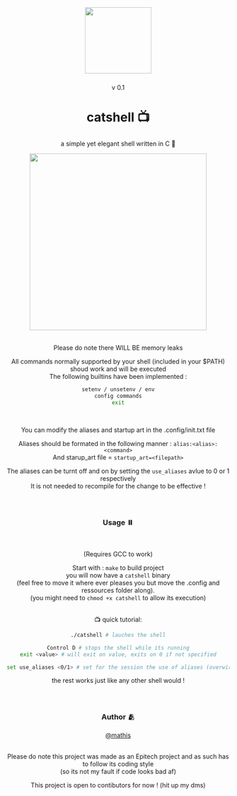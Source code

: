 <div align="center">
  <img height="150" src="https://i.imgflip.com/7fenww.gif"  />
</div>

###

<div align="center">
  v 0.1
</div>

###

<h1 align="center">catshell 📺</h1>

###

<p align="center">a simple yet elegant shell written in C 💌</p>

<div align="center">
  <img height="400" src="https://i.ibb.co/4M5NgGd/catshell.gif"  />
</div>

<br>
<p align="center">Please do note there WILL BE memory leaks </p>
<p align="center">
  All commands normally supported by your shell (included in your $PATH) shoud work and will be executed <br>
  The following builtins have been implemented :
</p>

<div align="center">

   ```bash
   setenv / unsetenv / env
   config commands
   exit
   ```

</div>
  
 <br>
<p align="center">You can modify the aliases and startup art in the .config/init.txt file </p>
<div align="center">

  Aliases should be formated in the following manner : `alias:<alias>:<command>` <br>
  And starup_art file = `startup_art=<filepath>`
  
  The aliases can be turnt off and on by setting the `use_aliases` avlue to 0 or 1 respectively <br>
  It is not needed to recompile for the change to be effective !
 
</div>

###

<br>
<h3 align="center">Usage ⏸️</h3>
<br>

<div align="center">

  (Requires GCC to work)

  Start with : `make` to build project <br>
  you will now have a `catshell` binary <br>
  (feel free to move it where ever pleases you but move the .config and ressources folder along).
  <br>
  (you might need to `chmod +x catshell` to allow its execution)
  <br>
  <br>
  
  📺 quick tutorial:
  
  ```bash
  ./catshell # lauches the shell
  
  Control D # stops the shell while its running
  exit <value> # will exit on value, exits on 0 if not specified
  
  set use_aliases <0/1> # set for the session the use of aliases (overwirtes the config file)
  ```
  
  the rest works just like any other shell would !
  
</div>

###

<br>
<h3 align="center">Author 🫂</h3>
<div align="center">
  <a href="https://github.com/underhoney">@mathis</a> <br>
  <br>
  
  Please do note this project was made as an Epitech project and as such has to follow its coding style <br>
  (so its not my fault if code looks bad af)
  
  This project is open to contibutors for now ! (hit up my dms)
</div>

###
